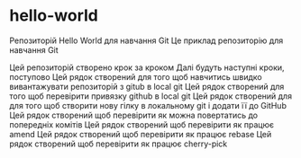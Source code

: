  # hello-world
Репозиторій Hello World для навчання Git
Це приклад репозиторію для навчання Git 

Цей репозиторій створено крок за кроком 
Далі будуть наступні кроки, поступово
Цей рядок створений для того щоб навчитись швидко вивантажувати репозиторій з gitub в local git
Цей рядок створений для того щоб перевірити привязку github в local git
Цей рядок створений для для того щоб створити нову гілку в локальному git і додати її до GitHub
Цей рядок створений щоб перевірити як можна повертатись до попередніх комітів
Цей рядок створений щоб перевірити як працює amend
Цей рядок створений щоб перевірити як працює rebase
Цей рядок створений щоб перевірити як працює cherry-pick
